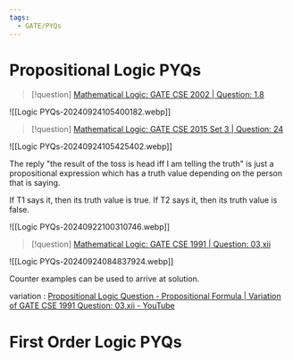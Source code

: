 ```yaml
---
tags:
  - GATE/PYQs
---
```

# Propositional Logic PYQs

> [!question] 
> [Mathematical Logic: GATE CSE 2002 | Question: 1.8](https://gateoverflow.in/812/gate-cse-2002-question-1-8)

![[Logic PYQs-20240924105400182.webp]]

> [!question] 
> [Mathematical Logic: GATE CSE 2015 Set 3 | Question: 24](https://gateoverflow.in/8427/gate-cse-2015-set-3-question-24)

![[Logic PYQs-20240924105425402.webp]]



The reply "the result of the toss is head iff I am telling the truth" is just a propositional expression which has a truth value depending on the person that is saying.

If T1 says it, then its truth value is true.
If T2 says it, then its truth value is false.

![[Logic PYQs-20240922100310746.webp]]


> [!question] 
> [Mathematical Logic: GATE CSE 1991 | Question: 03,xii](https://gateoverflow.in/526/gate-cse-1991-question-03-xii)

![[Logic PYQs-20240924084837924.webp]]

Counter examples can be used to arrive at solution.

variation : [Propositional Logic Question - Propositional Formula | Variation of GATE CSE 1991 Question: 03,xii - YouTube](https://www.youtube.com/watch?v=Bw5At8oLeRY)


# First Order Logic PYQs





